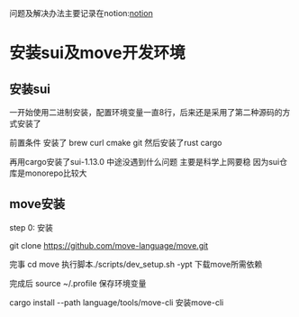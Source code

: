 问题及解决办法主要记录在notion:[notion](https://www.notion.so/jeffierw/SuiStartrek-Problems-b0a25bbaefe14b679f71d0bf17e27e5a)

# 安装sui及move开发环境

## 安装sui

一开始使用二进制安装，配置环境变量一直8行，后来还是采用了第二种源码的方式安装了

前置条件 安装了 brew curl cmake git 然后安装了rust cargo 

再用cargo安装了sui-1.13.0 中途没遇到什么问题 主要是科学上网要稳 因为sui仓库是monorepo比较大

## move安装

step 0: 安装

git clone https://github.com/move-language/move.git 

完事 cd move 执行脚本./scripts/dev_setup.sh -ypt 下载move所需依赖

完成后 source ~/.profile 保存环境变量

cargo install --path language/tools/move-cli 安装move-cli